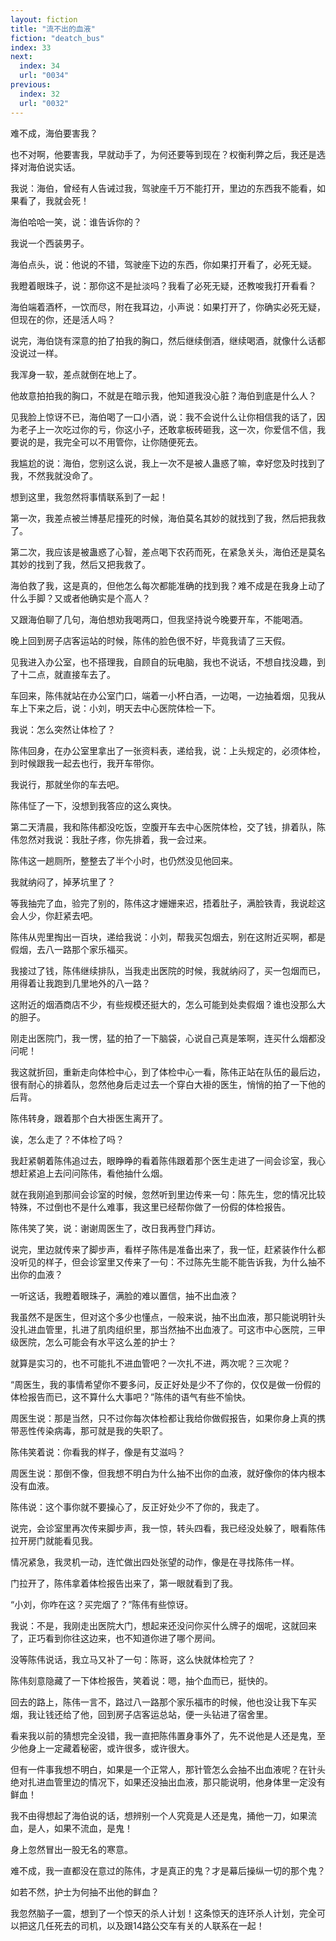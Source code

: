 ```yaml
---
layout: fiction
title: "流不出的血液"
fiction: "deatch_bus"
index: 33
next:
  index: 34
  url: "0034"
previous:
  index: 32
  url: "0032"
---
```

难不成，海伯要害我？

也不对啊，他要害我，早就动手了，为何还要等到现在？权衡利弊之后，我还是选择对海伯说实话。

我说：海伯，曾经有人告诫过我，驾驶座千万不能打开，里边的东西我不能看，如果看了，我就会死！

海伯哈哈一笑，说：谁告诉你的？

我说一个西装男子。

海伯点头，说：他说的不错，驾驶座下边的东西，你如果打开看了，必死无疑。

我瞪着眼珠子，说：那你这不是扯淡吗？我看了必死无疑，还教唆我打开看看？

海伯端着酒杯，一饮而尽，附在我耳边，小声说：如果打开了，你确实必死无疑，但现在的你，还是活人吗？

说完，海伯饶有深意的拍了拍我的胸口，然后继续倒酒，继续喝酒，就像什么话都没说过一样。

我浑身一软，差点就倒在地上了。

他故意拍拍我的胸口，不就是在暗示我，他知道我没心脏？海伯到底是什么人？

见我脸上惊讶不已，海伯喝了一口小酒，说：我不会说什么让你相信我的话了，因为老子上一次吃过你的亏，你这小子，还敢拿板砖砸我，这一次，你爱信不信，我要说的是，我完全可以不用管你，让你随便死去。

我尴尬的说：海伯，您别这么说，我上一次不是被人蛊惑了嘛，幸好您及时找到了我，不然我就没命了。

想到这里，我忽然将事情联系到了一起！

第一次，我差点被兰博基尼撞死的时候，海伯莫名其妙的就找到了我，然后把我救了。

第二次，我应该是被蛊惑了心智，差点喝下农药而死，在紧急关头，海伯还是莫名其妙的找到了我，然后又把我救了。

海伯救了我，这是真的，但他怎么每次都能准确的找到我？难不成是在我身上动了什么手脚？又或者他确实是个高人？

又跟海伯聊了几句，海伯想劝我喝两口，但我坚持说今晚要开车，不能喝酒。

晚上回到房子店客运站的时候，陈伟的脸色很不好，毕竟我请了三天假。

见我进入办公室，也不搭理我，自顾自的玩电脑，我也不说话，不想自找没趣，到了十二点，就直接车去了。

车回来，陈伟就站在办公室门口，端着一小杯白酒，一边喝，一边抽着烟，见我从车上下来之后，说：小刘，明天去中心医院体检一下。

我说：怎么突然让体检了？

陈伟回身，在办公室里拿出了一张资料表，递给我，说：上头规定的，必须体检，到时候跟我一起去也行，我开车带你。

我说行，那就坐你的车去吧。

陈伟怔了一下，没想到我答应的这么爽快。

第二天清晨，我和陈伟都没吃饭，空腹开车去中心医院体检，交了钱，排着队，陈伟忽然对我说：我肚子疼，你先排着，我一会过来。

陈伟这一趟厕所，整整去了半个小时，也仍然没见他回来。

我就纳闷了，掉茅坑里了？

等我抽完了血，验完了别的，陈伟这才姗姗来迟，捂着肚子，满脸铁青，我说趁这会人少，你赶紧去吧。

陈伟从兜里掏出一百块，递给我说：小刘，帮我买包烟去，别在这附近买啊，都是假烟，去八一路那个家乐福买。

我接过了钱，陈伟继续排队，当我走出医院的时候，我就纳闷了，买一包烟而已，用得着让我跑到几里地外的八一路？

这附近的烟酒商店不少，有些规模还挺大的，怎么可能到处卖假烟？谁也没那么大的胆子。

刚走出医院门，我一愣，猛的拍了一下脑袋，心说自己真是笨啊，连买什么烟都没问呢！

我这就折回，重新走向体检中心，到了体检中心一看，陈伟正站在队伍的最后边，很有耐心的排着队，忽然他身后走过去一个穿白大褂的医生，悄悄的拍了一下他的后背。

陈伟转身，跟着那个白大褂医生离开了。

诶，怎么走了？不体检了吗？

我赶紧朝着陈伟追过去，眼睁睁的看着陈伟跟着那个医生走进了一间会诊室，我心想赶紧追上去问问陈伟，看他抽什么烟。

就在我刚追到那间会诊室的时候，忽然听到里边传来一句：陈先生，您的情况比较特殊，不过倒也不是什么难事，我这里已经帮你做了一份假的体检报告。

陈伟笑了笑，说：谢谢周医生了，改日我再登门拜访。

说完，里边就传来了脚步声，看样子陈伟是准备出来了，我一怔，赶紧装作什么都没听见的样子，但会诊室里又传来了一句：不过陈先生能不能告诉我，为什么抽不出你的血液？

一听这话，我瞪着眼珠子，满脸的难以置信，抽不出血液？

我虽然不是医生，但对这个多少也懂点，一般来说，抽不出血液，那只能说明针头没扎进血管里，扎进了肌肉组织里，那当然抽不出血液了。可这市中心医院，三甲级医院，怎么可能会有水平这么差的护士？

就算是实习的，也不可能扎不进血管吧？一次扎不进，两次呢？三次呢？

“周医生，我的事情希望你不要多问，反正好处是少不了你的，仅仅是做一份假的体检报告而已，这不算什么大事吧？”陈伟的语气有些不愉快。

周医生说：那是当然，只不过你每次体检都让我给你做假报告，如果你身上真的携带恶性传染病毒，那可就是我的失职了。

陈伟笑着说：你看我的样子，像是有艾滋吗？

周医生说：那倒不像，但我想不明白为什么抽不出你的血液，就好像你的体内根本没有血液。

陈伟说：这个事你就不要操心了，反正好处少不了你的，我走了。

说完，会诊室里再次传来脚步声，我一惊，转头四看，我已经没处躲了，眼看陈伟拉开房门就能看见我。

情况紧急，我灵机一动，连忙做出四处张望的动作，像是在寻找陈伟一样。

门拉开了，陈伟拿着体检报告出来了，第一眼就看到了我。

“小刘，你咋在这？买完烟了？”陈伟有些惊讶。

我说：不是，我刚走出医院大门，想起来还没问你买什么牌子的烟呢，这就回来了，正巧看到你往这边来，也不知道你进了哪个房间。

没等陈伟说话，我立马又补了一句：陈哥，这么快就体检完了？

陈伟刻意隐藏了一下体检报告，笑着说：嗯，抽个血而已，挺快的。

回去的路上，陈伟一言不，路过八一路那个家乐福市的时候，他也没让我下车买烟，我让钱还给了他，回到房子店客运总站，便一头钻进了宿舍里。

看来我以前的猜想完全没错，我一直把陈伟置身事外了，先不说他是人还是鬼，至少他身上一定藏着秘密，或许很多，或许很大。

但有一件事我想不明白，如果是一个正常人，那针管怎么会抽不出血液呢？在针头绝对扎进血管里边的情况下，如果还没抽出血液，那只能说明，他身体里一定没有鲜血！

我不由得想起了海伯说的话，想辨别一个人究竟是人还是鬼，捅他一刀，如果流血，是人，如果不流血，是鬼！

身上忽然冒出一股无名的寒意。

难不成，我一直都没在意过的陈伟，才是真正的鬼？才是幕后操纵一切的那个鬼？

如若不然，护士为何抽不出他的鲜血？

我忽然脑子一震，想到了一个惊天的杀人计划！这条惊天的连环杀人计划，完全可以把这几任死去的司机，以及跟14路公交车有关的人联系在一起！